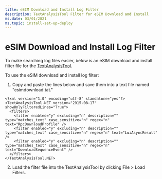 ```yaml
---
title: eSIM Download and Install Log Filter
description: TextAnalysisTool Filter for eSIM Download and Install
ms.date: 03/01/2021
ms.topic: install-set-up-deploy
---
```


# eSIM Download and Install Log Filter

To make searching log files easier, below is an eSIM download and install filter file for the [TextAnalysisTool](https://github.com/TextAnalysisTool/Releases). 

To use the eSIM download and install log filter:

1. Copy and paste the lines below and save them into a text file named "esimdownload.tat." 

```
<?xml version="1.0" encoding="utf-8" standalone="yes"?>
<TextAnalysisTool.NET version="2015-08-17" showOnlyFilteredLines="True">
  <filters>
    <filter enabled="y" excluding="n" description="" type="matches_text" case_sensitive="n" regex="n" text="RpcDownloadProfile" />
    <filter enabled="y" excluding="n" description="" type="matches_text" case_sensitive="n" regex="n" text="LuiAsyncResult" />
    <filter enabled="y" excluding="n" description="" type="matches_text" case_sensitive="n" regex="n" text="DownloadSequenceEvent" />
  </filters>
</TextAnalysisTool.NET>
```

2. Load the filter file into the TextAnalysisTool by clicking File > Load Filters.
